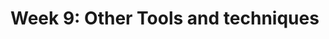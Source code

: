 # Week 9: Other Tools and techniques

<!-- TODO: decide topic -->
<!-- TODO: write ~1000 words -->

<!-- TODO: add 5 activities -->
